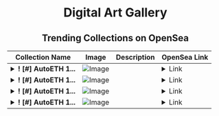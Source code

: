 <div align="center">

# Digital Art Gallery

## Trending Collections on OpenSea

| Collection Name                       | Image                                                                                     | Description                       | OpenSea Link                                                                                          |
|---------------------------------------|-------------------------------------------------------------------------------------------|-----------------------------------|--------------------------------------------------------------------------------------------------------|
| **<details><summary>! [#] AutoETH 1...</summary>! [#] AutoETH 1263</details>** | ![Image](https://i.seadn.io/s/raw/files/73530fccb39c7fcabda5212d9907f59f.png?w=500&auto=format?w=200&auto=format) |  | <details><summary>Link</summary>[! [#] AutoETH 1263](https://opensea.io/collection/autoeth-1263)</details> |
| **<details><summary>! [#] AutoETH 1...</summary>! [#] AutoETH 1262</details>** | ![Image](https://i.seadn.io/s/raw/files/5a0c5237250c45e5dc217e9f5b3f5688.png?w=500&auto=format?w=200&auto=format) |  | <details><summary>Link</summary>[! [#] AutoETH 1262](https://opensea.io/collection/autoeth-1262)</details> |
| **<details><summary>! [#] AutoETH 1...</summary>! [#] AutoETH 1261</details>** | ![Image](https://i.seadn.io/s/raw/files/770a1167ba0b27d177463193844c39ed.png?w=500&auto=format?w=200&auto=format) |  | <details><summary>Link</summary>[! [#] AutoETH 1261](https://opensea.io/collection/autoeth-1261)</details> |
| **<details><summary>! [#] AutoETH 1...</summary>! [#] AutoETH 1260</details>** | ![Image](https://i.seadn.io/s/raw/files/7bf155348ddc6e9f3ce3de49d84aa693.png?w=500&auto=format?w=200&auto=format) |  | <details><summary>Link</summary>[! [#] AutoETH 1260](https://opensea.io/collection/autoeth-1260)</details> |

</div>
